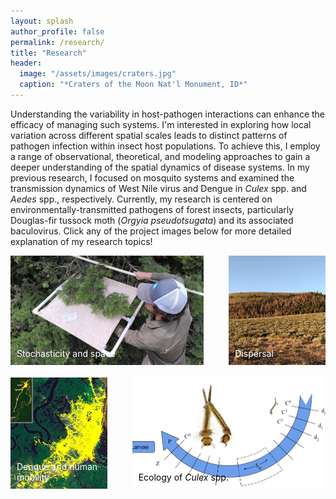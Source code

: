 ```yaml
---
layout: splash
author_profile: false
permalink: /research/
title: "Research"
header:
  image: "/assets/images/craters.jpg"
  caption: "*Craters of the Moon Nat'l Monument, ID*"
---
```


<style>
.feature-row {
  display: flex;
  flex-wrap: wrap;
  margin: -20px; /* adjust as needed */
}
.feature-item {
  flex: 1;
  margin: 20px; /* adjust as needed */
  position: relative;
}
.feature-image {
  position: absolute;
  top: 0;
  left: 0;
  width: 100%;
  height: 100%;
  object-fit: cover;
}
</style>


Understanding the variability in host-pathogen interactions can enhance the efficacy of managing such systems. I'm interested in exploring how local variation across different spatial scales leads to distinct patterns of pathogen infection within insect host populations. To achieve this, I employ a range of observational, theoretical, and modeling approaches to gain a deeper understanding of the spatial dynamics of disease systems. In my previous research, I focused on mosquito systems and examined the transmission dynamics of West Nile virus and Dengue in *Culex* spp. and *Aedes* spp., respectively. Currently, my research is centered on environmentally-transmitted pathogens of forest insects, particularly Douglas-fir tussock moth (*Orgyia pseudotsugata*) and its associated baculovirus. Click any of the project images below for more detailed explanation of my research topics!

<div class="feature-row">
  <div class="feature-item" style="flex: 2;">
    <a href="/research/structured-epizootics">
      <img class="feature-image" src="/assets/images/sampling.jpg">
    </a>
    <div class="feature-content">
      <h3>Stochasticity and space</h3>
      <p>Learn more about my research on structured epizootics and their impact on insect populations.</p>
      <a href="/research/structured-epizootics" class="btn btn--inverse">Read More</a>
      <span style='color:white;position:absolute;bottom:10px;left:10px;'>Stochasticity and space</span>
    </div>
  </div>
  <div class="feature-item">
    <a href="/research/dispersal">
      <img class="feature-image" src="/assets/images/craters3.jpg">
    </a>
    <div class="feature-content">
      <h3>Dispersal</h3>
      <p>Learn more about my research on dispersal and its impact on the spread of epidemics in large populations.</p>
      <a href="/research/dispersal" class="btn btn--inverse">Read More</a>
      <span style='color:white;position:absolute;bottom:10px;left:10px;'>Dispersal</span>"
    </div>
  </div>
</div>

<div class="feature-row">
  <div class="feature-item">
    <a href="/research/dengue">
      <img class="feature-image" src="/assets/images/iquitos.png">
    </a>
    <div class="feature-content">
      <h3>Dengue and human mobility</h3>
      <p>Learn more about my research on dengue human mobility patterns</p>
      <a href="/research/dengue" class="btn btn--inverse">Read More</a>
      <span style='color:white;position:absolute;bottom:10px;left:10px;'>Dengue and human mobility</span>
    </div>
  </div>
  <div class="feature-item" style="flex: 2;">
    <a href="/research/culex">
      <img class="feature-image" src="/assets/images/LarvalStage.png">
    </a>
    <div class="feature-content">
      <h3>Ecology of <em>Culex</em> spp.</h3>
      <p>Learn more about my research on <em>Culex quinquefasciatus</em></p>
      <a href="/research/culex" class="btn btn--inverse">Read More</a>
      <span style='color:black;position:absolute;bottom:10px;left:10px;'>Ecology of <em>Culex</em> spp.</span>"
    </div>
  </div>
</div>

